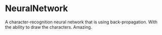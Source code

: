 # NeuralNetwork

A character-recognition neural network that is using back-propagation. With the ability to draw the characters. Amazing.
